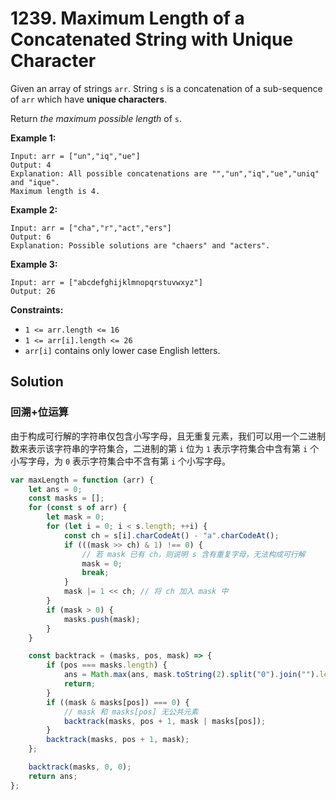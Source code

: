 # 1239. Maximum Length of a Concatenated String with Unique Character

Given an array of strings `arr`. String `s` is a concatenation of a sub-sequence of `arr` which have **unique characters**.

Return _the maximum possible length_ of `s`.

**Example 1:**

```
Input: arr = ["un","iq","ue"]
Output: 4
Explanation: All possible concatenations are "","un","iq","ue","uniq" and "ique".
Maximum length is 4.
```

**Example 2:**

```
Input: arr = ["cha","r","act","ers"]
Output: 6
Explanation: Possible solutions are "chaers" and "acters".
```

**Example 3:**

```
Input: arr = ["abcdefghijklmnopqrstuvwxyz"]
Output: 26
```

**Constraints:**

-   `1 <= arr.length <= 16`
-   `1 <= arr[i].length <= 26`
-   `arr[i]` contains only lower case English letters.

## Solution

### 回溯+位运算

由于构成可行解的字符串仅包含小写字母，且无重复元素，我们可以用一个二进制数来表示该字符串的字符集合，二进制的第 `i` 位为 `1` 表示字符集合中含有第 `i` 个小写字母，为 `0` 表示字符集合中不含有第 `i` 个小写字母。

```javascript
var maxLength = function (arr) {
    let ans = 0;
    const masks = [];
    for (const s of arr) {
        let mask = 0;
        for (let i = 0; i < s.length; ++i) {
            const ch = s[i].charCodeAt() - "a".charCodeAt();
            if (((mask >> ch) & 1) !== 0) {
                // 若 mask 已有 ch，则说明 s 含有重复字母，无法构成可行解
                mask = 0;
                break;
            }
            mask |= 1 << ch; // 将 ch 加入 mask 中
        }
        if (mask > 0) {
            masks.push(mask);
        }
    }

    const backtrack = (masks, pos, mask) => {
        if (pos === masks.length) {
            ans = Math.max(ans, mask.toString(2).split("0").join("").length);
            return;
        }
        if ((mask & masks[pos]) === 0) {
            // mask 和 masks[pos] 无公共元素
            backtrack(masks, pos + 1, mask | masks[pos]);
        }
        backtrack(masks, pos + 1, mask);
    };

    backtrack(masks, 0, 0);
    return ans;
};
```
